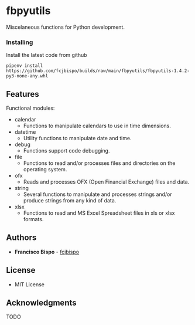 # fbpyutils

Miscelaneous functions for Python development.

### Installing

Install the latest code from github

```
pipenv install https://github.com/fcjbispo/builds/raw/main/fbpyutils/fbpyutils-1.4.2-py3-none-any.whl
```

## Features

Functional modules:

* calendar
    * Functions to manipulate calendars to use in time dimensions.
* datetime
    * Utility functions to manipulate date and time.
* debug
    * Functions support code debugging.
* file
    * Functions to read and/or processes files and directories on the operating system.
* ofx
    * Reads and processes OFX (Open Financial Exchange) files and data.
* string
    * Several functions to manipulate and processes strings and/or
    produce strings from any kind of data.
* xlsx
    * Functions to read and MS Excel Spreadsheet files in xls or xlsx formats.

## Authors

* **Francisco Bispo** - [fcjbispo](https://github.com/fcjbispo)

## License
* MIT License

## Acknowledgments

TODO